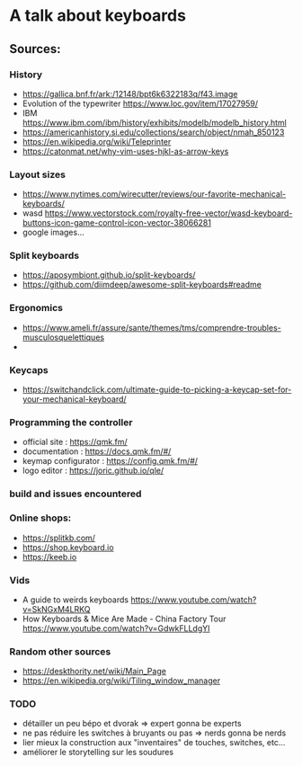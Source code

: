 # A talk about keyboards

## Sources:

### History

- https://gallica.bnf.fr/ark:/12148/bpt6k6322183q/f43.image
- Evolution of the typewriter https://www.loc.gov/item/17027959/ 
- IBM https://www.ibm.com/ibm/history/exhibits/modelb/modelb_history.html
- https://americanhistory.si.edu/collections/search/object/nmah_850123
- https://en.wikipedia.org/wiki/Teleprinter
- https://catonmat.net/why-vim-uses-hjkl-as-arrow-keys

### Layout sizes

- https://www.nytimes.com/wirecutter/reviews/our-favorite-mechanical-keyboards/
- wasd https://www.vectorstock.com/royalty-free-vector/wasd-keyboard-buttons-icon-game-control-icon-vector-38066281 
- google images...

### Split keyboards

- https://aposymbiont.github.io/split-keyboards/
- https://github.com/diimdeep/awesome-split-keyboards#readme

### Ergonomics

- https://www.ameli.fr/assure/sante/themes/tms/comprendre-troubles-musculosquelettiques
- 

### Keycaps

- https://switchandclick.com/ultimate-guide-to-picking-a-keycap-set-for-your-mechanical-keyboard/

### Programming the controller

- official site : https://qmk.fm/
- documentation : https://docs.qmk.fm/#/
- keymap configurator : https://config.qmk.fm/#/ 
- logo editor : https://joric.github.io/qle/

### build and issues encountered


### Online shops:

- https://splitkb.com/
- https://shop.keyboard.io
- https://keeb.io

### Vids

- A guide to weirds keyboards https://www.youtube.com/watch?v=SkNGxM4LRKQ
- How Keyboards & Mice Are Made - China Factory Tour https://www.youtube.com/watch?v=GdwkFLLdgYI

### Random other sources

- https://deskthority.net/wiki/Main_Page
- https://en.wikipedia.org/wiki/Tiling_window_manager


### TODO

- détailler un peu bépo et dvorak => expert gonna be experts
- ne pas réduire les switches à bruyants ou pas => nerds gonna be nerds
- lier mieux la construction aux "inventaires" de touches, switches, etc...
- améliorer le storytelling sur les soudures
